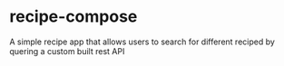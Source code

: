 # recipe-compose
A simple recipe app that allows users to search for different reciped by quering a custom built rest API
